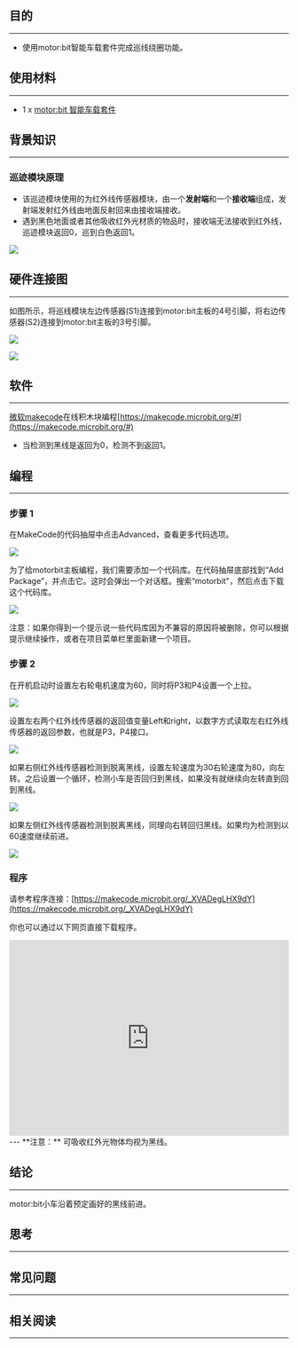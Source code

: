 
## 目的
---

- 使用motor:bit智能车载套件完成巡线绕圈功能。


## 使用材料
---

- 1 x [motor:bit 智能车载套件](https://www.elecfreaks.com/estore/motor-bit-acrylic-smart-car-kit-with-micro-bit-board.html)


## 背景知识
---
### 巡迹模块原理

- 该巡迹模块使用的为红外线传感器模块，由一个**发射端**和一个**接收端**组成，发射端发射红外线由地面反射回来由接收端接收。
- 遇到黑色地面或者其他吸收红外光材质的物品时，接收端无法接收到红外线，巡迹模块返回0，巡到白色返回1。

![](https://i.imgur.com/8UN8B88.jpg)


## 硬件连接图
---

如图所示，将巡线模块左边传感器(S1)连接到motor:bit主板的4号引脚，将右边传感器(S2)连接到motor:bit主板的3号引脚。

![](https://i.imgur.com/BOpsVvF.jpg)

![](https://i.imgur.com/kzPngGo.jpg)
## 软件
---
[微软makecode](https://makecode.microbit.org/#)在线积木块编程[https://makecode.microbit.org/#](https://makecode.microbit.org/#)

- 当检测到黑线是返回为0，检测不到返回1。

## 编程
---
### 步骤 1
在MakeCode的代码抽屉中点击Advanced，查看更多代码选项。

![](https://i.imgur.com/LjMR5IU.png)

为了给motorbit主板编程，我们需要添加一个代码库。在代码抽屉底部找到“Add Package”，并点击它。这时会弹出一个对话框。搜索“motorbit"，然后点击下载这个代码库。

![](https://i.imgur.com/XDlSfIS.png)

注意：如果你得到一个提示说一些代码库因为不兼容的原因将被删除，你可以根据提示继续操作，或者在项目菜单栏里面新建一个项目。

### 步骤 2
在开机启动时设置左右轮电机速度为60，同时将P3和P4设置一个上拉。

![](https://i.imgur.com/Gsd06ub.png)

设置左右两个红外线传感器的返回值变量Left和right，以数字方式读取左右红外线传感器的返回参数，也就是P3，P4接口。

![](https://i.imgur.com/sFbfJsT.png)

如果右侧红外线传感器检测到脱离黑线，设置左轮速度为30右轮速度为80，向左转。之后设置一个循环，检测小车是否回归到黑线，如果没有就继续向左转直到回到黑线。

![](https://i.imgur.com/bWmuV0v.png)

如果左侧红外线传感器检测到脱离黑线，同理向右转回归黑线。如果均为检测到以60速度继续前进。

![](https://i.imgur.com/X10NnQL.png)

### 程序
请参考程序连接：[https://makecode.microbit.org/_XVADegLHX9dY](https://makecode.microbit.org/_XVADegLHX9dY)

你也可以通过以下网页直接下载程序。

<div style="position:relative;height:0;padding-bottom:70%;overflow:hidden;"><iframe style="position:absolute;top:0;left:0;width:100%;height:100%;" src="https://makecode.microbit.org/#pub:_9WECsHJmpDxM" frameborder="0" sandbox="allow-popups allow-forms allow-scripts allow-same-origin"></iframe></div>  
---
**注意：** 可吸收红外光物体均视为黑线。

## 结论
---
motor:bit小车沿着预定画好的黑线前进。
## 思考
---


## 常见问题
---


## 相关阅读  
---

